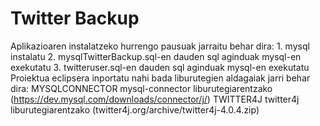 # Twitter Backup

Aplikazioaren instalatzeko hurrengo pausuak jarraitu behar dira:
	1. mysql instalatu
	2. mysqlTwitterBackup.sql-en dauden sql aginduak mysql-en exekutatu
 	3. twitteruser.sql-en dauden sql aginduak mysql-en exekutatu
Proiektua eclipsera inportatu nahi bada liburutegien aldagaiak jarri behar dira:
	MYSQLCONNECTOR mysql-connector liburutegiarentzako (https://dev.mysql.com/downloads/connector/j/)
	TWITTER4J twitter4j  liburutegiarentzako (twitter4j.org/archive/twitter4j-4.0.4.zip)